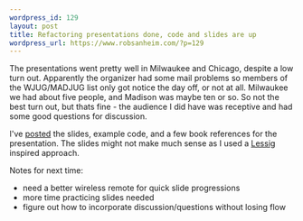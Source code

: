 ```yaml
--- 
wordpress_id: 129
layout: post
title: Refactoring presentations done, code and slides are up
wordpress_url: https://www.robsanheim.com/?p=129
---
```

The presentations went pretty well in Milwaukee and Chicago, despite a low turn out.  Apparently the organizer had some mail problems so members of the WJUG/MADJUG list only got notice the day off, or not at all.  Milwaukee we had about five people, and Madison was maybe ten or so.  So not the best turn out, but thats fine - the audience I did have was receptive and had some good questions for discussion.

I've <a href="https://www.robsanheim.com/refactoring_presentation/">posted</a> the slides, example code, and a few book references for the presentation.  The slides might not make much sense as I used a <a href="https://presentationzen.blogs.com/presentationzen/2005/10/the_lessig_meth.html">Lessig</a> inspired approach.

Notes for next time:
* need a better wireless remote for quick slide progressions
* more time practicing slides needed
* figure out how to incorporate discussion/questions without losing flow
